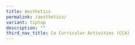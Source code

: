 ```yaml
---
title: Aesthetics
permalink: /aesthetics/
variant: tiptap
description: ""
third_nav_title: Co Curricular Activities (CCA)
---
```

